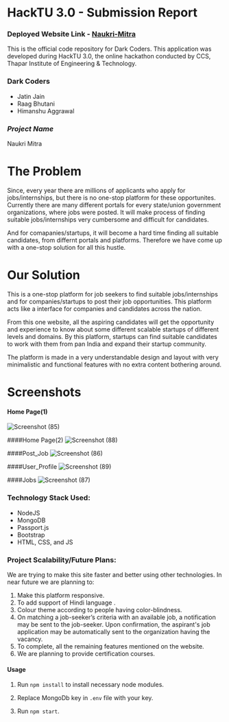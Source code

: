 # HackTU 3.0 - Submission Report

### Deployed Website Link - [Naukri-Mitra](http://app-56ccd84d-2354-4dd7-ac9f-74a6518b524b.cleverapps.io/)

This is the official code repository for Dark Coders. This application was developed during HackTU 3.0, the online hackathon conducted by CCS, Thapar Institute of Engineering & Technology.

### Dark Coders

* Jatin Jain
* Raag Bhutani
* Himanshu Aggrawal


### _Project Name_
Naukri Mitra

# The Problem
Since, every year there are millions of applicants who apply for jobs/internships, but there is no one-stop platform for these opportunites. 
Currently there are many different portals for every state/union government organizations, where jobs were posted. It will make process of 
finding suitable jobs/internships very cumbersome and difficult for candidates.

And for comapanies/startups, it will become a hard time finding all  suitable candidates, from differnt portals and platforms. Therefore we have come up with a one-stop solution for all this hustle.

# Our Solution
This is a one-stop platform for job seekers to find suitable jobs/internships and for companies/startups to post their job opportunities. This platform
acts like a interface for companies and candidates across the nation. 

From this one website, all the aspiring candidates will get the opportunity and experience to know about some different scalable startups of different
levels and domains. By this platform, startups can find suitable candidates to work with them from pan India and expand their startup community.

The platform is made in a very understandable design and layout with very minimalistic and functional features with no extra content bothering around.

# Screenshots

#### Home Page(1)
![Screenshot (85)](https://user-images.githubusercontent.com/72596619/155871241-aa42c051-498f-48e3-93c2-959e7eff95bb.png)

####Home Page(2)
![Screenshot (88)](https://user-images.githubusercontent.com/72596619/155871249-1de689f7-d167-4c43-93cf-3402a72a655c.png)

####Post_Job
![Screenshot (86)](https://user-images.githubusercontent.com/72596619/155871255-982573f0-3c24-4702-a0aa-d9b582ef90f4.png)

####User_Profile
![Screenshot (89)](https://user-images.githubusercontent.com/72596619/155871264-352dce4c-7aa5-4b42-9f16-d3eecd67fdab.png)

####Jobs
![Screenshot (87)](https://user-images.githubusercontent.com/72596619/155871266-c323c5c2-1753-4e0e-a5b7-5cb9ac64392d.png)


### Technology Stack Used:

* NodeJS​
* MongoDB​
* Passport.js
* Bootstrap​
* HTML, CSS, and JS

### Project Scalability/Future Plans:
We are trying to make this site faster and better using other technologies. 
In near future we are planning to:
1. Make this platform responsive.
2. To add support of Hindi language .
3. Colour theme according to people having color-blindness.
4. On matching a job-seeker’s criteria with an available job, a notification may be sent to the job-seeker. Upon confirmation, the aspirant's job application may be automatically sent to the organization having the vacancy. 
5. To complete, all the remaining features mentioned on the website.
6. We are planning to provide certification courses.


#### Usage
1. Run ```npm install``` to install necessary node modules.

2. Replace MongoDb key in ```.env``` file with your key.

3. Run ```npm start```.
